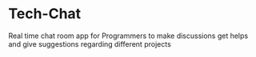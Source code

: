# Tech-Chat
Real time chat room app for Programmers to make discussions get helps and give suggestions regarding different projects
